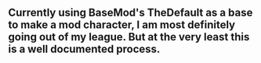 Currently using BaseMod's TheDefault as a base to make a mod character, I am most definitely going out of my league. But at the very least this is a well documented process. 
---
